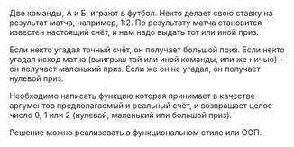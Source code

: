 Две команды, А и Б, играют в футбол. Некто делает свою ставку на результат матча, например, 1:2.
По результату матча становится известен настоящий счёт, и нам надо выдать тот или иной приз. 

Если некто угадал точный счёт, он получает большой приз. Если некто угадал исход матча (выигрыш той или иной команды, или же ничью) - он получает маленький приз. 
Если же он не угадал, он получает нулевой приз.

Необходимо написать функцию которая принимает в качестве аргументов предполагаемый и реальный счёт, и возвращает целое число 0, 1 или 2 (нулевой, маленький или большой приз).

Решение можно реализовать в функциональном стиле или ООП.
